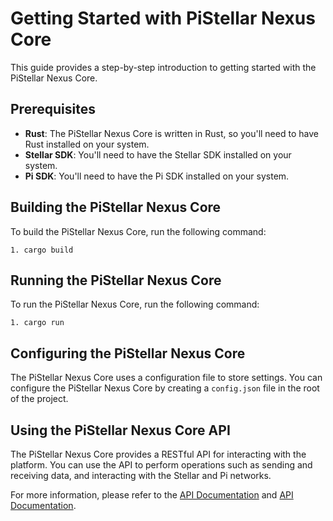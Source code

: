 # Getting Started with PiStellar Nexus Core

This guide provides a step-by-step introduction to getting started with the PiStellar Nexus Core.

## Prerequisites

* **Rust**: The PiStellar Nexus Core is written in Rust, so you'll need to have Rust installed on your system.
* **Stellar SDK**: You'll need to have the Stellar SDK installed on your system.
* **Pi SDK**: You'll need to have the Pi SDK installed on your system.

## Building the PiStellar Nexus Core

To build the PiStellar Nexus Core, run the following command:

```
1. cargo build
```

## Running the PiStellar Nexus Core

To run the PiStellar Nexus Core, run the following command:

```
1. cargo run
```


## Configuring the PiStellar Nexus Core

The PiStellar Nexus Core uses a configuration file to store settings. You can configure the PiStellar Nexus Core by creating a `config.json` file in the root of the project.

## Using the PiStellar Nexus Core API

The PiStellar Nexus Core provides a RESTful API for interacting with the platform. You can use the API to perform operations such as sending and receiving data, and interacting with the Stellar and Pi networks.

For more information, please refer to the [API Documentation](api/stellar_api.md) and [API Documentation](api/pi_api.md).
